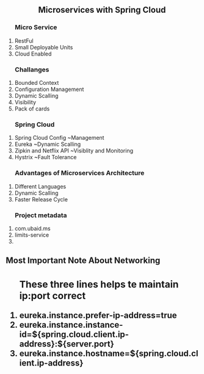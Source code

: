 <h2 align="center">Microservices with Spring Cloud</h2>

<ol>
    <h3>Micro Service</h3>
    <li>RestFul</li>
    <li>Small Deployable Units</li>
    <li>Cloud Enabled</li>
</ol>

<ol>
    <h3>Challanges</h3>
    <li>Bounded Context</li>
    <li>Configuration Management</li>
    <li>Dynamic Scalling</li>
    <li>Visibility</li>
    <li>Pack of cards</li>
</ol>

<ol>
    <h3>Spring Cloud</h3>
    <li>Spring Cloud Config ~Management</li>
    <li>Eureka ~Dynamic Scalling</li>
    <li>Zipkin and Netflix API ~Visiblity and Monitoring</li>
    <li>Hystrix ~Fault Tolerance</li>
</ol>

<ol>
    <h3>Advantages of Microservices Architecture</h3>
    <li>Different Languages</li>
    <li>Dynamic Scalling</li>
    <li>Faster Release Cycle</li>
</ol>

<ol>
    <h3>Project metadata</h3>
    <li>com.ubaid.ms</li>
    <li>limits-service</li>
    <li></li>
</ol>


<h2>Most Important Note About Networking<h2>
<ol>
    <h3>These three lines helps te maintain ip:port correct </h3>
    <li>eureka.instance.prefer-ip-address=true</li>
    <li>eureka.instance.instance-id=${spring.cloud.client.ip-address}:${server.port}</li>
    <li>eureka.instance.hostname=${spring.cloud.client.ip-address}</li>
</ol>